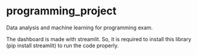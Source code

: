 # programming_project
Data analysis and machine learning for programming exam.

The dashboard is made with streamlit. So, it is required to install this library (pip install streamlit) to run the code properly.

